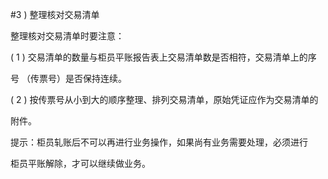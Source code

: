 #3 ) 整理核对交易清单 
<p>整理核对交易清单时要注意： </p>
    <p> ( 1 ) 交易清单的数量与柜员平账报告表上交易清单数是否相符，交易清单上的序 </p>
    <p>号 （传票号）是否保持连续。 </p>
    <p> ( 2 ) 按传票号从小到大的顺序整理、排列交易清单，原始凭证应作为交易清单的 </p>
    <p>附件。 </p>
    <p> 提示：柜员轧账后不可以再进行业务操作，如果尚有业务需要处理，必须进行 </p>
    <p>柜员平账解除，才可以继续做业务。</p>